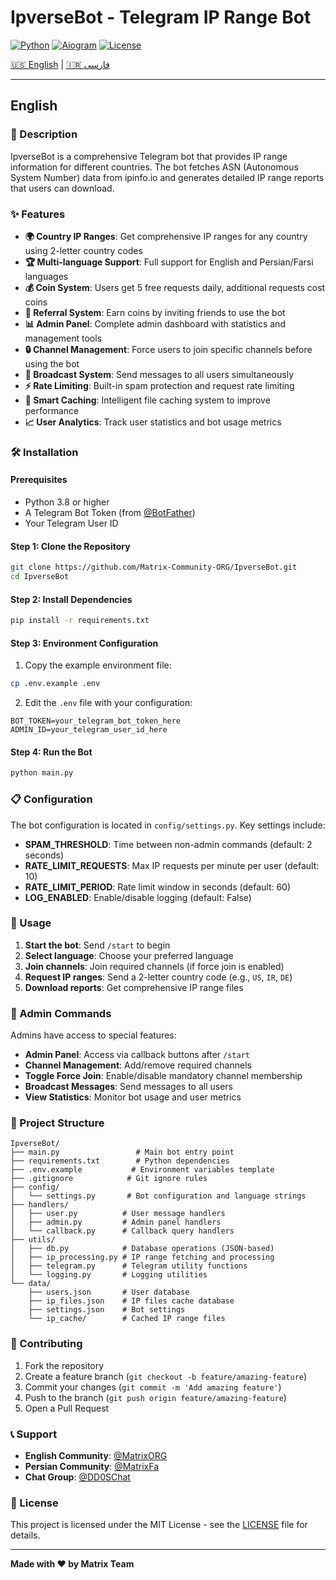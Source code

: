 # IpverseBot - Telegram IP Range Bot

[![Python](https://img.shields.io/badge/Python-3.8+-blue.svg)](https://python.org)
[![Aiogram](https://img.shields.io/badge/aiogram-3.12.0-blue.svg)](https://docs.aiogram.dev/)
[![License](https://img.shields.io/badge/License-MIT-green.svg)](LICENSE)

[🇺🇸 English](#english) | [🇮🇷 فارسی](README-FA.md)

---

## English

### 📖 Description

IpverseBot is a comprehensive Telegram bot that provides IP range information for different countries. The bot fetches ASN (Autonomous System Number) data from ipinfo.io and generates detailed IP range reports that users can download.

### ✨ Features

- **🌍 Country IP Ranges**: Get comprehensive IP ranges for any country using 2-letter country codes
- **🏆 Multi-language Support**: Full support for English and Persian/Farsi languages
- **💰 Coin System**: Users get 5 free requests daily, additional requests cost coins
- **👥 Referral System**: Earn coins by inviting friends to use the bot
- **📊 Admin Panel**: Complete admin dashboard with statistics and management tools
- **🔒 Channel Management**: Force users to join specific channels before using the bot
- **📢 Broadcast System**: Send messages to all users simultaneously
- **⚡ Rate Limiting**: Built-in spam protection and request rate limiting
- **💾 Smart Caching**: Intelligent file caching system to improve performance
- **📈 User Analytics**: Track user statistics and bot usage metrics

### 🛠️ Installation

#### Prerequisites

- Python 3.8 or higher
- A Telegram Bot Token (from [@BotFather](https://t.me/BotFather))
- Your Telegram User ID

#### Step 1: Clone the Repository

```bash
git clone https://github.com/Matrix-Community-ORG/IpverseBot.git
cd IpverseBot
```

#### Step 2: Install Dependencies

```bash
pip install -r requirements.txt
```

#### Step 3: Environment Configuration

1. Copy the example environment file:
```bash
cp .env.example .env
```

2. Edit the `.env` file with your configuration:
```env
BOT_TOKEN=your_telegram_bot_token_here
ADMIN_ID=your_telegram_user_id_here
```

#### Step 4: Run the Bot

```bash
python main.py
```

### 📋 Configuration

The bot configuration is located in `config/settings.py`. Key settings include:

- **SPAM_THRESHOLD**: Time between non-admin commands (default: 2 seconds)
- **RATE_LIMIT_REQUESTS**: Max IP requests per minute per user (default: 10)
- **RATE_LIMIT_PERIOD**: Rate limit window in seconds (default: 60)
- **LOG_ENABLED**: Enable/disable logging (default: False)

### 🎯 Usage

1. **Start the bot**: Send `/start` to begin
2. **Select language**: Choose your preferred language
3. **Join channels**: Join required channels (if force join is enabled)
4. **Request IP ranges**: Send a 2-letter country code (e.g., `US`, `IR`, `DE`)
5. **Download reports**: Get comprehensive IP range files

### 🔧 Admin Commands

Admins have access to special features:

- **Admin Panel**: Access via callback buttons after `/start`
- **Channel Management**: Add/remove required channels
- **Toggle Force Join**: Enable/disable mandatory channel membership
- **Broadcast Messages**: Send messages to all users
- **View Statistics**: Monitor bot usage and user metrics

### 📁 Project Structure

```
IpverseBot/
├── main.py                 # Main bot entry point
├── requirements.txt        # Python dependencies
├── .env.example           # Environment variables template
├── .gitignore            # Git ignore rules
├── config/
│   └── settings.py       # Bot configuration and language strings
├── handlers/
│   ├── user.py          # User message handlers
│   ├── admin.py         # Admin panel handlers
│   └── callback.py      # Callback query handlers
├── utils/
│   ├── db.py            # Database operations (JSON-based)
│   ├── ip_processing.py # IP range fetching and processing
│   ├── telegram.py      # Telegram utility functions
│   └── logging.py       # Logging utilities
└── data/
    ├── users.json       # User database
    ├── ip_files.json    # IP files cache database
    ├── settings.json    # Bot settings
    └── ip_cache/        # Cached IP range files
```

### 🤝 Contributing

1. Fork the repository
2. Create a feature branch (`git checkout -b feature/amazing-feature`)
3. Commit your changes (`git commit -m 'Add amazing feature'`)
4. Push to the branch (`git push origin feature/amazing-feature`)
5. Open a Pull Request

### 📞 Support

- **English Community**: [@MatrixORG](https://t.me/MatrixORG)
- **Persian Community**: [@MatrixFa](https://t.me/MatrixFa)
- **Chat Group**: [@DD0SChat](https://t.me/DD0SChat)

### 📄 License

This project is licensed under the MIT License - see the [LICENSE](LICENSE) file for details.

---

**Made with ❤️ by Matrix Team**
